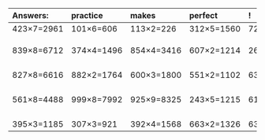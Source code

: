 | Answers: | practice | makes | perfect | ! |
| :--- | :--- | :--- | :--- | :--- |
| 423×7=2961 | 101×6=606 | 113×2=226 | 312×5=1560 | 720×7=5040 | 
|   |   |   |   |   | 
|   |   |   |   |   | 
|   |   |   |   |   | 
| 839×8=6712 | 374×4=1496 | 854×4=3416 | 607×2=1214 | 267×3=801 | 
|   |   |   |   |   | 
|   |   |   |   |   | 
|   |   |   |   |   | 
|   |   |   |   |   | 
| 827×8=6616 | 882×2=1764 | 600×3=1800 | 551×2=1102 | 638×7=4466 | 
|   |   |   |   |   | 
|   |   |   |   |   | 
|   |   |   |   |   | 
|   |   |   |   |   | 
| 561×8=4488 | 999×8=7992 | 925×9=8325 | 243×5=1215 | 613×8=4904 | 
|   |   |   |   |   | 
|   |   |   |   |   | 
|   |   |   |   |   | 
|   |   |   |   |   | 
| 395×3=1185 | 307×3=921 | 392×4=1568 | 663×2=1326 | 631×8=5048 | 
